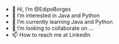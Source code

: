 - 👋 Hi, I’m @EdipoBorges
- 👀 I’m interested in Java and Python
- 🌱 I’m currently learning Java and Python
- 💞️ I’m looking to collaborate on ...
- 📫 How to reach me at LinkedIn

<!---
EdipoBorges/EdipoBorges is a ✨ special ✨ repository because its `README.md` (this file) appears on your GitHub profile.
You can click the Preview link to take a look at your changes.
--->
